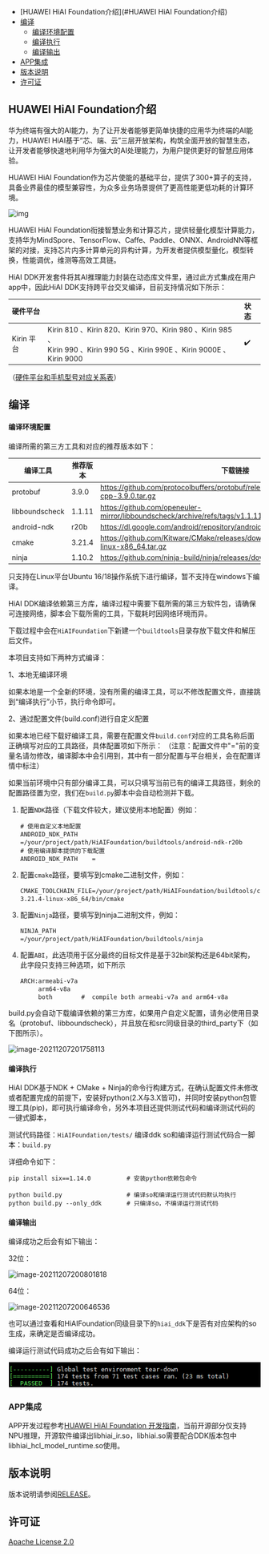 - [HUAWEI HiAI Foundation介绍](#HUAWEI HiAI Foundation介绍)
- [编译](#编译)
    - [编译环境配置](#编译环境配置)
    - [编译执行](#编译执行)
    - [编译输出](#编译输出)
- [APP集成](#APP集成)
- [版本说明](#版本说明)
- [许可证](#许可证)


## HUAWEI HiAI Foundation介绍


华为终端有强大的AI能力，为了让开发者能够更简单快捷的应用华为终端的AI能力，HUAWEI HiAI基于“芯、端、云”三层开放架构，构筑全面开放的智慧生态，让开发者能够快速地利用华为强大的AI处理能力，为用户提供更好的智慧应用体验。

HUAWEI HiAI Foundation作为芯片使能的基础平台，提供了300+算子的支持，具备业界最佳的模型兼容性，为众多业务场景提供了更高性能更低功耗的计算环境。

![img](https://alliance-communityfile-drcn.dbankcdn.com/FileServer/getFile/cmtyPub/011/111/111/0000000000011111111.20210708144053.05364942099834414782288116808750:50520707094033:2800:E71B980B17A91C503882D5D8A2E8AE307EAFAF0F17176182128D36A683C8FEE6.png?needInitFileName=true?needInitFileName=true) 

HUAWEI HiAI Foundation衔接智慧业务和计算芯片，提供轻量化模型计算能力，支持华为MindSpore、TensorFlow、Caffe、Paddle、ONNX、AndroidNN等框架的对接，支持芯片内多计算单元的异构计算，为开发者提供模型量化，模型转换，性能调优，维测等高效工具链。

HiAI DDK开发套件将其AI推理能力封装在动态库文件里，通过此方式集成在用户app中，因此HiAI DDK支持跨平台交叉编译，目前支持情况如下所示：

| 硬件平台   |                                                              | 状态 |
| :--------- | :----------------------------------------------------------- | :--- |
| Kirin 平台 | Kirin 810 、Kirin 820、Kirin 970、Kirin 980 、Kirin 985 、<br />Kirin 990 、Kirin 990 5G 、Kirin 990E 、Kirin 9000E 、Kirin 9000 | ✔️    |

（[硬件平台和手机型号对应关系表](./doc/MappingHardWarePlatformAndPhoneModel.md)）

## 编译

#### 编译环境配置

编译所需的第三方工具和对应的推荐版本如下：

| 编译工具      | 推荐版本 | 下载链接                                                     |
| -------------- | -------- | ------------------------------------------------------------ |
| protobuf       | 3.9.0    | https://github.com/protocolbuffers/protobuf/releases/download/v3.9.0/protobuf-cpp-3.9.0.tar.gz |
| libboundscheck | 1.1.11   | https://github.com/openeuler-mirror/libboundscheck/archive/refs/tags/v1.1.11.zip |
| android-ndk    | r20b     | https://dl.google.com/android/repository/android-ndk-r20b-linux-x86_64.zip |
| cmake          | 3.21.4   | https://github.com/Kitware/CMake/releases/download/v3.21.4/cmake-3.21.4-linux-x86_64.tar.gz |
| ninja          | 1.10.2   | https://github.com/ninja-build/ninja/releases/download/v1.10.2/ninja-linux.zip |

只支持在Linux平台Ubuntu 16/18操作系统下进行编译，暂不支持在windows下编译。


HiAI DDK编译依赖第三方库，编译过程中需要下载所需的第三方软件包，请确保可连接网络，脚本会下载所需的工具，下载耗时因网络环境而异。

下载过程中会在`HiAIFoundation`下新建一个`buildtools`目录存放下载文件和解压后文件。

本项目支持如下两种方式编译：

1、本地无编译环境

​	如果本地是一个全新的环境，没有所需的编译工具，可以不修改配置文件，直接跳到“编译执行”小节，执行命令即可。


2、通过配置文件(build.conf)进行自定义配置

​	如果本地已经下载好编译工具，需要在配置文件`build.conf`对应的工具名称后面正确填写对应的工具路径，具体配置项如下所示：
 （注意：配置文件中"="前的变量名请勿修改，编译脚本中会引用到，其中有一部分配置与平台相关，会在配置详情中标注）

   如果当前环境中只有部分编译工具，可以只填写当前已有的编译工具路径，剩余的配置路径置为空，我们在`build.py`脚本中会自动检测并下载。


1. 配置`NDK`路径（下载文件较大，建议使用本地配置）例如：
   ```
   # 使用自定义本地配置
   ANDROID_NDK_PATH    =/your/project/path/HiAIFoundation/buildtools/android-ndk-r20b
   # 使用编译脚本提供的下载配置
   ANDROID_NDK_PATH    =
   ```

2. 配置`cmake`路径，要填写到cmake二进制文件，例如：
   ```
   CMAKE_TOOLCHAIN_FILE=/your/project/path/HiAIFoundation/buildtools/cmake-3.21.4-linux-x86_64/bin/cmake
   ```

3. 配置`Ninja`路径，要填写到ninja二进制文件，例如：
   ```
   NINJA_PATH        =/your/project/path/HiAIFoundation/buildtools/ninja
   ```

4. 配置`ABI`，此选项用于区分最终的目标文件是基于32bit架构还是64bit架构，此字段只支持三种选项，如下所示

   ```
   ARCH:armeabi-v7a
        arm64-v8a
        both        #  compile both armeabi-v7a and arm64-v8a
   ```


build.py会自动下载编译依赖的第三方库，如果用户自定义配置，请务必使用目录名（protobuf、libboundscheck），并且放在和src同级目录的third_party下（如下图所示）。

![image-20211207201758113](doc/images/image-20211207201758113.png)

#### 编译执行

HiAI DDK基于NDK + CMake + Ninja的命令行构建方式，在确认配置文件未修改或者配置完成的前提下，安装好python(2.X与3.X皆可)，并同时安装python包管理工具(pip)，即可执行编译命令，另外本项目还提供测试代码和编译测试代码的一键式脚本，

测试代码路径：`HiAIFoundation/tests/`
编译ddk so和编译运行测试代码合一脚本：`build.py`

详细命令如下：

   ```
   pip install six==1.14.0          # 安装python依赖包命令

   python build.py                  # 编译so和编译运行测试代码默认均执行
   python build.py --only_ddk       # 只编译so，不编译运行测试代码
   ```


#### 编译输出

编译成功之后会有如下输出：

32位：

![image-20211207200801818](doc/images/image-20211207200801818.png)

64位：

![image-20211207200646536](doc/images/image-20211207200646536.png)

也可以通过查看和HiAIFoundation同级目录下的`hiai_ddk`下是否有对应架构的so生成，来确定是否编译成功。

编译运行测试代码成功之后会有如下输出：

![image-20211228160620651](doc/images/image-20211228160620651.png)

### APP集成

APP开发过程参考[HUAWEI HiAI Foundation  开发指南](https://developer.huawei.com/consumer/cn/doc/development/hiai-Guides/dev-process-0000001052965551)，当前开源部分仅支持NPU推理，开源软件编译出libhiai_ir.so，libhiai.so需要配合DDK版本包中libhiai_hcl_model_runtime.so使用。

## 版本说明

版本说明请参阅[RELEASE](RELEASE.md)。

## 许可证

[Apache License 2.0](LICENSE)

